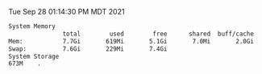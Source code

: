 Tue Sep 28 01:14:30 PM MDT 2021
```bash
System Memory
               total        used        free      shared  buff/cache   available
Mem:           7.7Gi       619Mi       5.1Gi       7.0Mi       2.0Gi       6.7Gi
Swap:          7.6Gi       229Mi       7.4Gi
System Storage
673M	.
```
